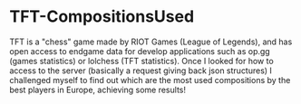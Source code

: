 # TFT-CompositionsUsed

TFT is a "chess" game made by RIOT Games (League of Legends), and has open access to endgame data for develop applications such as op.gg (games statistics) or lolchess (TFT statistics). 
Once I looked for how to access to the server (basically a request giving back json structures) I challenged myself to find out which are the most used compositions by the best players in Europe, achieving some results!
